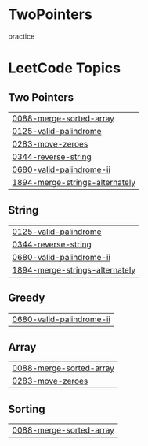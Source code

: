 # TwoPointers
practice

<!---LeetCode Topics Start-->
# LeetCode Topics
## Two Pointers
|  |
| ------- |
| [0088-merge-sorted-array](https://github.com/Priyal03/TwoPointers/tree/master/0088-merge-sorted-array) |
| [0125-valid-palindrome](https://github.com/Priyal03/TwoPointers/tree/master/0125-valid-palindrome) |
| [0283-move-zeroes](https://github.com/Priyal03/TwoPointers/tree/master/0283-move-zeroes) |
| [0344-reverse-string](https://github.com/Priyal03/TwoPointers/tree/master/0344-reverse-string) |
| [0680-valid-palindrome-ii](https://github.com/Priyal03/TwoPointers/tree/master/0680-valid-palindrome-ii) |
| [1894-merge-strings-alternately](https://github.com/Priyal03/TwoPointers/tree/master/1894-merge-strings-alternately) |
## String
|  |
| ------- |
| [0125-valid-palindrome](https://github.com/Priyal03/TwoPointers/tree/master/0125-valid-palindrome) |
| [0344-reverse-string](https://github.com/Priyal03/TwoPointers/tree/master/0344-reverse-string) |
| [0680-valid-palindrome-ii](https://github.com/Priyal03/TwoPointers/tree/master/0680-valid-palindrome-ii) |
| [1894-merge-strings-alternately](https://github.com/Priyal03/TwoPointers/tree/master/1894-merge-strings-alternately) |
## Greedy
|  |
| ------- |
| [0680-valid-palindrome-ii](https://github.com/Priyal03/TwoPointers/tree/master/0680-valid-palindrome-ii) |
## Array
|  |
| ------- |
| [0088-merge-sorted-array](https://github.com/Priyal03/TwoPointers/tree/master/0088-merge-sorted-array) |
| [0283-move-zeroes](https://github.com/Priyal03/TwoPointers/tree/master/0283-move-zeroes) |
## Sorting
|  |
| ------- |
| [0088-merge-sorted-array](https://github.com/Priyal03/TwoPointers/tree/master/0088-merge-sorted-array) |
<!---LeetCode Topics End-->